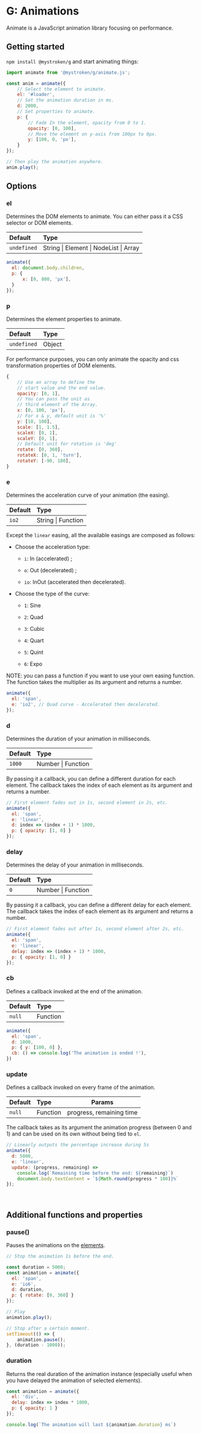 # G:  Animations

Animate is a JavaScript animation library focusing on performance.

## Getting started

`npm install @mystroken/g` and start animating things:

```javascript
import animate from '@mystroken/g/animate.js';

const anim = animate({
    // Select the element to animate.
    el: '#loader',
    // Set the animation duration in ms.
    d: 2000,
    // Set properties to animate.
    p: {
        // Fade In the element, opacity from 0 to 1.
        opacity: [0, 100],
        // Move the element on y-axis from 100px to 0px.
        y: [100, 0, 'px'],
    }
});

// Then play the animation anywhere.
anim.play();
```

## Options

### el

Determines the DOM elements to animate. You can either pass it a CSS selector or DOM elements.

| Default     | Type                                   |
|:----------- |:-------------------------------------- |
| `undefined` | String \| Element \| NodeList \| Array |

```javascript
animate({
  el: document.body.children,
  p: {
      x: [0, 800, 'px'],
  }
});
```

### p

Determines the element properties to animate.  

| Default         | Type   |
|:--------------- |:------ |
| ```undefined``` | Object |

For performance purposes, you can only animate the opacity and css transformation properties of DOM elements.

```javascript
{
    // Use an array to define the 
    // start value and the end value.
    opacity: [0, 1],
    // You can pass the unit as
    // third element of the Array.
    x: [0, 100, 'px'],
    // For x & y, default unit is '%'
    y: [10, 100],
    scale: [1, 1.5],
    scaleX: [0, 1],
    scaleY: [0, 1],
    // Default unit for rotation is 'deg'
    rotate: [0, 360],
    rotateX: [0, 1, 'turn'],
    rotateY: [-90, 180],
}
```

### e

Determines the acceleration curve of your animation (the easing).

| Default | Type               |
|:------- |:------------------ |
| `io2`   | String \| Function |

Except the `linear` easing, all the available easings are composed as follows:

- Choose the acceleration type: 
  
  - `i`: In (accelerated) ;
  
  - `o`: Out (decelerated) ;
  
  - `io`: InOut (accelerated then decelerated).

- Choose the type of the curve: 
  
  - `1`: Sine
  
  - `2`: Quad
  
  - `3`: Cubic
  
  - `4`: Quart
  
  - `5`: Quint
  
  - `6`: Expo

NOTE: you can pass a function if you want to use your own easing function. The function takes the multiplier as its argument and returns a number.

```javascript
animate({
  el: 'span',
  e: 'io2', // Quad curve - Accelerated then decelerated.
});
```

### d

Determines the duration of your animation in milliseconds.

| Default | Type               |
|:------- |:------------------ |
| `1000`  | Number \| Function |

By passing it a callback, you can define a different duration for each element. The callback takes the index of each element as its argument and returns a number.

```javascript
// First element fades out in 1s, second element in 2s, etc.
animate({
  el: 'span',
  e: 'linear',
  d: index => (index + 1) * 1000,
  p: { opacity: [1, 0] }
});
```

### delay

Determines the delay of your animation in milliseconds.

| Default | Type               |
|:------- |:------------------ |
| `0`     | Number \| Function |

By passing it a callback, you can define a different delay for each element. The callback takes the index of each element as its argument and returns a number.

```javascript
// First element fades out after 1s, second element after 2s, etc.
animate({
  el: 'span',
  e: 'linear',
  delay: index => (index + 1) * 1000,
  p: { opacity: [1, 0] }
});
```

### cb

Defines a callback invoked at the end of the animation.

| Default | Type     |
|:------- |:-------- |
| `null`  | Function |

```javascript
animate({
  el: 'span',
  d: 1000,
  p: { y: [100, 0] },
  cb: () => console.log('The animation is ended !'),
})
```

### update

Defines a callback invoked on every frame of the animation.

| Default | Type     | Params                   |
|:------- |:-------- | ------------------------ |
| `null`  | Function | progress, remaining time |

The callback takes as its argument the animation progress (between 0 and 1) and can be used on its own without being tied to `el`.

```javascript
// Linearly outputs the percentage increase during 5s
animate({
  d: 5000,
  e: 'linear',
  update: (progress, remaining) =>
    console.log(`Remaining time before the end: ${remaining}`)
    document.body.textContent = `${Math.round(progress * 100)}%`
});
```

<br>

## Additional functions and properties

### pause()

Pauses the animations on the [elements](#el).

```javascript
// Stop the animation 1s before the end.

const duration = 5000;
const animation = animate({
  el: 'span',
  e: 'io6',
  d: duration,
  p: { rotate: [0, 360] }
});

// Play
animation.play();

// Stop after a certain moment.
setTimeout(() => {
    animation.pause();
}, (duration - 1000));
```

### duration

Returns the real duration of the animation instance (especially useful when you have delayed the animation of selected elements).

```javascript
const animation = animate({ 
  el: 'div',
  delay: index => index * 1000,
  p: { opacity: 1 } 
});

console.log(`The animation will last ${animation.duration} ms`)
```
